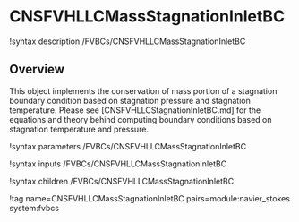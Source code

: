 # CNSFVHLLCMassStagnationInletBC

!syntax description /FVBCs/CNSFVHLLCMassStagnationInletBC

## Overview

This object implements the conservation of mass portion of a stagnation boundary
condition based on stagnation pressure and stagnation temperature. Please see
[CNSFVHLLCStagnationInletBC.md] for the equations and theory behind computing
boundary conditions based on stagnation temperature and pressure.

!syntax parameters /FVBCs/CNSFVHLLCMassStagnationInletBC

!syntax inputs /FVBCs/CNSFVHLLCMassStagnationInletBC

!syntax children /FVBCs/CNSFVHLLCMassStagnationInletBC

!tag name=CNSFVHLLCMassStagnationInletBC pairs=module:navier_stokes system:fvbcs
